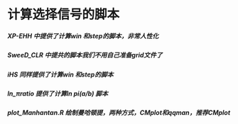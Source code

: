 # 计算选择信号的脚本
##### XP-EHH 中提供了计算win 和step的脚本，非常人性化
##### SweeD_CLR 中提共的脚本我们不用自己准备grid文件了
##### iHS 同样提供了计算win 和step的脚本
##### ln_πratio 提供了计算ln pi(a/b) 脚本
##### plot_Manhantan.R 绘制曼哈顿提，两种方式，CMplot和qqman，推荐CMplot
